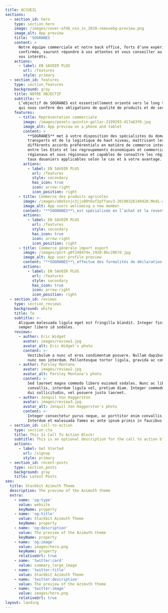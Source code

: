 ```yaml
---
title: ACCUEIL
sections:
  - section_id: hero
    type: section_hero
    image: /images/cover-afdb_nso_in_2019-removebg-preview.png
    image_alt: App preview
    title: 'SOGRANES '
    content: >
      Notre équipe commerciale et notre back office, forts d’une expérience
      confirmée, sauront répondre à vos attentes et vous conseiller au mieux de
      vos intérêts.
    actions:
      - label: EN SAVOIR PLUS
        url: /features
        style: primary
  - section_id: features
    type: section_features
    background: gray
    title: NOTRE OBJECTIF
    subtitle: >-
      L’objectif de SOGRANES est essentiellement orienté vers le long terme, ce
      qui nous confère des obligations de qualité de produits et de services
    features:
      - title: Représentation commerciale
        image: /images/pexels-quintin-gellar-2199293-d17a63f0.jpg
        image_alt: App preview on a phone and tablet
        content: >
          **SOGRANES** met à votre disposition des spécialistes du domaine des
          transports et de la logistique de haut niveau, maîtrisant les
          différents accords préférentiels en matière de commerce international
          entre les Etats et les regroupements économiques et commerciaux
          régionaux et sous régionaux et capables de connaître les régimes ou
          taux douaniers applicables selon le cas et à votre avantage.
        actions:
          - label: EN SAVOIR PLUS
            url: /features
            style: secondary
            has_icon: true
            icon: arrow-right
            icon_position: right
      - title: Commerce des produits agricoles
        image: /images/a8e5snjc3jjs00t6af2pffanv3-20190326140420.Medi-aa95f12f.jpeg
        image_alt: App users welcoming a new member
        content: "**SOGRANES**\_est spécialisée en l’achat et la revente de produits alimentaires. Nous pouvons aussi sur demande, fournir des produits de commerce général.\n"
        actions:
          - label: EN SAVOIR PLUS
            url: /features
            style: secondary
            has_icon: true
            icon: arrow-right
            icon_position: right
      - title: Commerce générale import export
        image: /images/port-g0f240474e_1920-8bc2067d.jpg
        image_alt: App user profile preview
        content: "**SOGRANES**\_effectue des formalités de déclaration à la douane pour le compte de ses clients. A cet effet, elle procède à la passation, à la liquidation, au paiement puis à l’enlèvement des marchandises.\n"
        actions:
          - label: EN SAVOIR PLUS
            url: /features
            style: secondary
            has_icon: true
            icon: arrow-right
            icon_position: right
  - section_id: reviews
    type: section_reviews
    background: white
    title: Te
    subtitle: >-
      Aliquam malesuada ligula eget est fringilla blandit. Integer finibus
      semper libero id sodales.
    reviews:
      - author: Eric Widget
        avatar: images/review1.jpg
        avatar_alt: Eric Widget's photo
        content: >-
          Vestibulum a nunc ut eros condimentum posuere. Nullam dapibus quis
          nunc non interdum. Pellentesque tortor ligula, gravida ac commodo eu.
      - author: Parsley Montana
        avatar: images/review2.jpg
        avatar_alt: Parsley Montana's photo
        content: >-
          Sed laoreet magna commodo libero euismod sodales. Nunc ac libero
          convallis, interdum ligula vel, pretium diam. Integer commodo sem at
          dui sollicitudin, vel posuere justo laoreet.
      - author: Jonquil Von Haggerston
        avatar: images/review3.jpg
        avatar_alt: Jonquil Von Haggerston's photo
        content: >-
          Integer consectetur purus neque, ac porttitor enim convallis vitae.
          Interdum et malesuada fames ac ante ipsum primis in faucibus.
  - section_id: call-to-action
    type: section_cta
    title: This Is Call To Action Block!
    subtitle: This is an optional description for the call to action block.
    actions:
      - label: Get Started
        url: /signup
        style: primary
  - section_id: recent-posts
    type: section_posts
    background: gray
    title: Latest Posts
seo:
  title: Stackbit Azimuth Theme
  description: The preview of the Azimuth theme
  extra:
    - name: 'og:type'
      value: website
      keyName: property
    - name: 'og:title'
      value: Stackbit Azimuth Theme
      keyName: property
    - name: 'og:description'
      value: The preview of the Azimuth theme
      keyName: property
    - name: 'og:image'
      value: images/hero.png
      keyName: property
      relativeUrl: true
    - name: 'twitter:card'
      value: summary_large_image
    - name: 'twitter:title'
      value: Stackbit Azimuth Theme
    - name: 'twitter:description'
      value: The preview of the Azimuth theme
    - name: 'twitter:image'
      value: images/hero.png
      relativeUrl: true
layout: landing
---
```

